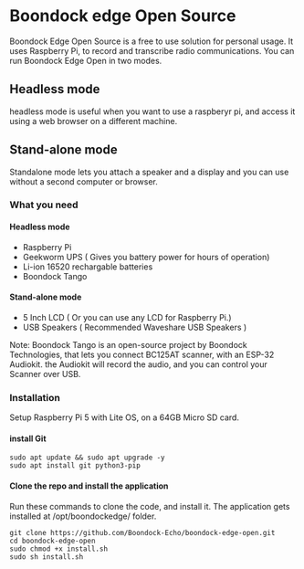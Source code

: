 # Boondock edge Open Source
Boondock Edge Open Source is a free to use solution for personal usage. It uses Raspberry Pi, to record and transcribe radio communications. You can run Boondock Edge Open in two modes. 

## Headless mode
headless mode is useful when you want to use a raspberyr pi, and access it using a web browser on a different machine.


## Stand-alone mode
Standalone mode lets you attach a speaker and a display and you can use without a second computer or browser.


### What you need

#### Headless mode
- Raspberry Pi
- Geekworm UPS ( Gives you battery power for hours of operation)
- Li-ion 16520 rechargable batteries 
- Boondock Tango 

#### Stand-alone mode
- 5 Inch LCD ( Or you can use any LCD for Raspberry Pi.)
- USB Speakers ( Recommended Waveshare USB Speakers )

Note: Boondock Tango is an open-source project by Boondock Technologies, that lets you connect BC125AT scanner, with an ESP-32 Audiokit. the Audiokit will record the audio, and you can control your Scanner over USB.


### Installation

Setup Raspberry Pi 5 with Lite OS, on a 64GB Micro SD card.


#### install Git
```
sudo apt update && sudo apt upgrade -y
sudo apt install git python3-pip
```

#### Clone the repo and install the application

Run these commands to clone the code, and install it. The application gets installed at /opt/boondockedge/ folder.

```
git clone https://github.com/Boondock-Echo/boondock-edge-open.git
cd boondock-edge-open
sudo chmod +x install.sh
sudo sh install.sh
```

###